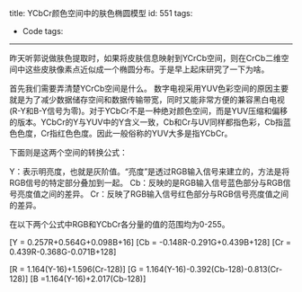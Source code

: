 title: YCbCr颜色空间中的肤色椭圆模型
id: 551
tags:
  - Code
tags:
---

昨天听郭说做肤色提取时，如果将皮肤信息映射到YCrCb空间，则在CrCb二维空间中这些皮肤像素点近似成一个椭圆分布。于是早上起床研究了一下为啥。

首先我们需要弄清楚YCrCb空间是什么。
数字电视采用YUV色彩空间的原因主要就是为了减少数据储存空间和数据传输带宽，同时又能非常方便的兼容黑白电视(R-Y和B-Y信号为零)。对于YCbCr不是一种绝对颜色空间，而是YUV压缩和偏移的版本。YCbCr的Y与YUV中的Y含义一致，Cb和Cr与UV同样都指色彩，Cb指蓝色色度，Cr指红色色度。因此一般俗称的YUV大多是指YCbCr。

下面则是这两个空间的转换公式：

Y：表示明亮度，也就是灰阶值。“亮度”是透过RGB输入信号来建立的，方法是将RGB信号的特定部分叠加到一起。
Cb：反映的是RGB输入信号蓝色部分与RGB信号亮度值之间的差异。
Cr：反映了RGB输入信号红色部分与RGB信号亮度值之间的差异。

在以下两个公式中RGB和YCbCr各分量的值的范围均为0-255。

\[Y = 0.257R+0.564G+0.098B+16\]
\[Cb = -0.148R-0.291G+0.439B+128\]
\[Cr = 0.439R-0.368G-0.071B+128\]

\[R = 1.164(Y-16)+1.596(Cr-128)\]
\[G = 1.164(Y-16)-0.392(Cb-128)-0.813(Cr-128)\]
\[B =1.164(Y-16)+2.017(Cb-128)\]